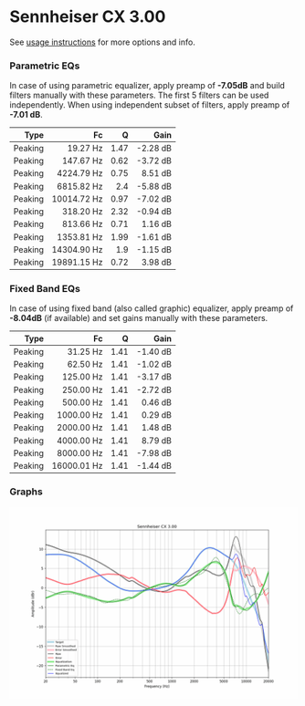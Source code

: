 # Sennheiser CX 3.00
See [usage instructions](https://github.com/jaakkopasanen/AutoEq#usage) for more options and info.

### Parametric EQs
In case of using parametric equalizer, apply preamp of **-7.05dB** and build filters manually
with these parameters. The first 5 filters can be used independently.
When using independent subset of filters, apply preamp of **-7.01 dB**.

| Type    | Fc          |    Q | Gain     |
|--------:|------------:|-----:|---------:|
| Peaking | 19.27 Hz    | 1.47 | -2.28 dB |
| Peaking | 147.67 Hz   | 0.62 | -3.72 dB |
| Peaking | 4224.79 Hz  | 0.75 | 8.51 dB  |
| Peaking | 6815.82 Hz  | 2.4  | -5.88 dB |
| Peaking | 10014.72 Hz | 0.97 | -7.02 dB |
| Peaking | 318.20 Hz   | 2.32 | -0.94 dB |
| Peaking | 813.66 Hz   | 0.71 | 1.16 dB  |
| Peaking | 1353.81 Hz  | 1.99 | -1.61 dB |
| Peaking | 14304.90 Hz | 1.9  | -1.15 dB |
| Peaking | 19891.15 Hz | 0.72 | 3.98 dB  |

### Fixed Band EQs
In case of using fixed band (also called graphic) equalizer, apply preamp of **-8.04dB**
(if available) and set gains manually with these parameters.

| Type    | Fc          |    Q | Gain     |
|--------:|------------:|-----:|---------:|
| Peaking | 31.25 Hz    | 1.41 | -1.40 dB |
| Peaking | 62.50 Hz    | 1.41 | -1.02 dB |
| Peaking | 125.00 Hz   | 1.41 | -3.17 dB |
| Peaking | 250.00 Hz   | 1.41 | -2.72 dB |
| Peaking | 500.00 Hz   | 1.41 | 0.46 dB  |
| Peaking | 1000.00 Hz  | 1.41 | 0.29 dB  |
| Peaking | 2000.00 Hz  | 1.41 | 1.48 dB  |
| Peaking | 4000.00 Hz  | 1.41 | 8.79 dB  |
| Peaking | 8000.00 Hz  | 1.41 | -7.98 dB |
| Peaking | 16000.01 Hz | 1.41 | -1.44 dB |

### Graphs
![](./Sennheiser%20CX%203.00.png)